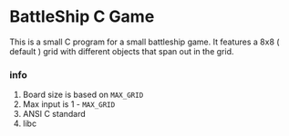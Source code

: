 BattleShip C Game
=================

This is a small C program for a small battleship game. It features a 8x8 ( default ) grid with
different objects that span out in the grid.

### info

1. Board size is based on `MAX_GRID`
2. Max input is 1 - `MAX_GRID`
3. ANSI C standard
4. libc
